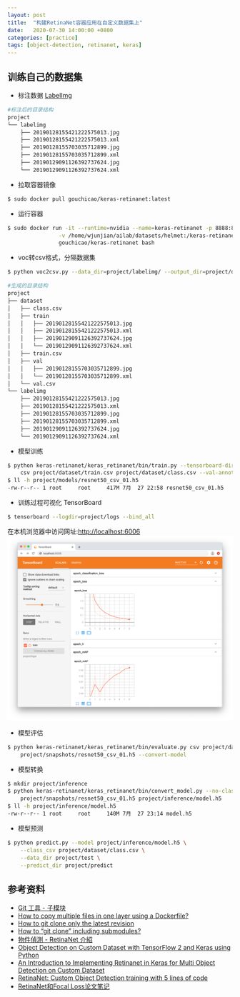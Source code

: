 ```yaml
---
layout: post
title:  "构建RetinaNet容器应用在自定义数据集上"
date:   2020-07-30 14:00:00 +0800
categories: [practice]
tags: [object-detection, retinanet, keras]
---
```


## 训练自己的数据集
* 标注数据
[LabelImg](https://github.com/tzutalin/labelImg)

```bash
#标注后的目录结构
project
└── labelimg
    ├── 20190128155421222575013.jpg
    ├── 20190128155421222575013.xml
    ├── 20190128155703035712899.jpg
    ├── 20190128155703035712899.xml
    ├── 20190129091126392737624.jpg
    └── 20190129091126392737624.xml
```

* 拉取容器镜像
```bash
$ sudo docker pull gouchicao/keras-retinanet:latest
```

* 运行容器
```bash
$ sudo docker run -it --runtime=nvidia --name=keras-retinanet -p 8888:8888 -p 6006:6006 \
                -v /home/wjunjian/ailab/datasets/helmet:/keras-retinanet/project \
                gouchicao/keras-retinanet bash
```

* voc转csv格式，分隔数据集
```bash
$ python voc2csv.py --data_dir=project/labelimg/ --output_dir=project/dataset
```

```bash
#生成的目录结构
project
├── dataset
│   ├── class.csv
│   ├── train
│   │   ├── 20190128155421222575013.jpg
│   │   ├── 20190128155421222575013.xml
│   │   ├── 20190129091126392737624.jpg
│   │   └── 20190129091126392737624.xml
│   ├── train.csv
│   ├── val
│   │   ├── 20190128155703035712899.jpg
│   │   └── 20190128155703035712899.xml
│   └── val.csv
└── labelimg
    ├── 20190128155421222575013.jpg
    ├── 20190128155421222575013.xml
    ├── 20190128155703035712899.jpg
    ├── 20190128155703035712899.xml
    ├── 20190129091126392737624.jpg
    └── 20190129091126392737624.xml
```

* 模型训练
```bash
$ python keras-retinanet/keras_retinanet/bin/train.py --tensorboard-dir=project/logs --snapshot-path project/snapshots \
    csv project/dataset/train.csv project/dataset/class.csv --val-annotations project/dataset/val.csv
$ ll -h project/models/resnet50_csv_01.h5
-rw-r--r-- 1 root     root     417M 7月  27 22:58 resnet50_csv_01.h5
```

* 训练过程可视化 TensorBoard
```bash
$ tensorboard --logdir=project/logs --bind_all
```
在本机浏览器中访问网址:[http://localhost:6006](http://localhost:6006)
![](/assets/images/tensorboard.png)

* 模型评估
```bash
$ python keras-retinanet/keras_retinanet/bin/evaluate.py csv project/dataset/val.csv project/dataset/class.csv \
    project/snapshots/resnet50_csv_01.h5 --convert-model
```

* 模型转换
```bash
$ mkdir project/inference
$ python keras-retinanet/keras_retinanet/bin/convert_model.py --no-class-specific-filter \
    project/snapshots/resnet50_csv_01.h5 project/inference/model.h5
$ ll -h project/inference/model.h5
-rw-r--r-- 1 root     root     140M 7月  27 23:14 model.h5
```

* 模型预测
```bash
$ python predict.py --model project/inference/model.h5 \
    --class_csv project/dataset/class.csv \
    --data_dir project/test \
    --predict_dir project/predict
```

## 参考资料
* [Git 工具 - 子模块](https://git-scm.com/book/zh/v2/Git-%E5%B7%A5%E5%85%B7-%E5%AD%90%E6%A8%A1%E5%9D%97)
* [How to copy multiple files in one layer using a Dockerfile?](https://stackoverflow.com/questions/30256386/how-to-copy-multiple-files-in-one-layer-using-a-dockerfile)
* [How to git clone only the latest revision](https://codeyarns.com/2014/06/07/how-to-git-clone-only-the-latest-revision/)
* [How to “git clone” including submodules?](https://stackoverflow.com/questions/3796927/how-to-git-clone-including-submodules)
* [物件偵測 - RetinaNet 介紹](https://medium.com/@gino6178/%E7%89%A9%E4%BB%B6%E5%81%B5%E6%B8%AC-retinanet-%E4%BB%8B%E7%B4%B9-dda4100673bb)
* [Object Detection on Custom Dataset with TensorFlow 2 and Keras using Python](https://www.curiousily.com/posts/object-detection-on-custom-dataset-with-tensorflow-2-and-keras-using-python/)
* [An Introduction to Implementing Retinanet in Keras for Multi Object Detection on Custom Dataset](https://medium.com/@tabdulwahabamin/an-introduction-to-implementing-retinanet-in-keras-for-multi-object-detection-on-custom-dataset-be746024c653)
* [RetinaNet: Custom Object Detection training with 5 lines of code](https://towardsdatascience.com/retinanet-custom-object-detection-training-with-5-lines-of-code-37442640d142)
* [RetinaNet和Focal Loss论文笔记](http://www.chenjianqu.com/show-124.html)
